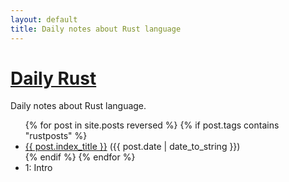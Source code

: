 ```yaml
---
layout: default
title: Daily notes about Rust language
---
```


# [Daily Rust](http://daily-rust.github.io)

Daily notes about Rust language.

<ul class="posts">
  {% for post in site.posts reversed %}
    {% if post.tags contains "rustposts" %}
    <li><a href="{{ BASE_PATH }}{{ post.url }}">{{ post.index_title }}</a> ({{ post.date | date_to_string }})</li>
    {% endif %}
  {% endfor %}
  <li>1: Intro</li>
</ul>

